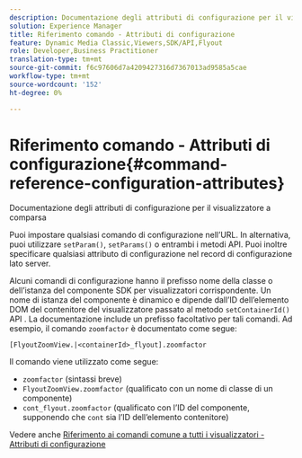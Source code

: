 ```yaml
---
description: Documentazione degli attributi di configurazione per il visualizzatore a comparsa
solution: Experience Manager
title: Riferimento comando - Attributi di configurazione
feature: Dynamic Media Classic,Viewers,SDK/API,Flyout
role: Developer,Business Practitioner
translation-type: tm+mt
source-git-commit: f6c97606d7a4209427316d7367013ad9585a5cae
workflow-type: tm+mt
source-wordcount: '152'
ht-degree: 0%

---
```



# Riferimento comando - Attributi di configurazione{#command-reference-configuration-attributes}

Documentazione degli attributi di configurazione per il visualizzatore a comparsa

Puoi impostare qualsiasi comando di configurazione nell’URL. In alternativa, puoi utilizzare `setParam()`, `setParams()` o entrambi i metodi API. Puoi inoltre specificare qualsiasi attributo di configurazione nel record di configurazione lato server.

Alcuni comandi di configurazione hanno il prefisso nome della classe o dell’istanza del componente SDK per visualizzatori corrispondente. Un nome di istanza del componente è dinamico e dipende dall’ID dell’elemento DOM del contenitore del visualizzatore passato al metodo `setContainerId()` API . La documentazione include un prefisso facoltativo per tali comandi. Ad esempio, il comando `zoomfactor` è documentato come segue:

`[FlyoutZoomView.|<containerId>_flyout].zoomfactor`

Il comando viene utilizzato come segue:

* `zoomfactor` (sintassi breve)
* `FlyoutZoomView.zoomfactor` (qualificato con un nome di classe di un componente)
* `cont_flyout.zoomfactor` (qualificato con l’ID del componente, supponendo che  `cont` sia l’ID dell’elemento contenitore)

Vedere anche [Riferimento ai comandi comune a tutti i visualizzatori - Attributi di configurazione](../../../r-html5-viewer-20-cmdref-configattrib/r-html5-viewer-20-cmdref-configattrib.md#concept-850e0f2c49b949deb7cfbfd330d329bd)

